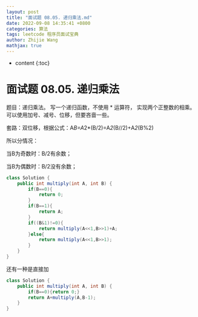 ```yaml
---
layout: post
title: "面试题 08.05. 递归乘法.md"
date: 2022-09-08 14:35:41 +0800
categories: 算法
tags: leetcode 程序员面试宝典
author: Zhijie Wang
mathjax: true
---
```



* content
{:toc}














# 面试题 08.05. 递归乘法

题目：递归乘法。 写一个递归函数，不使用 * 运算符， 实现两个正整数的相乘。可以使用加号、减号、位移，但要吝啬一些。

套路：双位移，根据公式：A*B=A*2*(B/2)=A*2*(B//2)+A*2*(B%2)

所以分情况：

当B为奇数时：B/2有余数；

当B为偶数时：B/2没有余数；

```java
class Solution {
    public int multiply(int A, int B) {
        if(B==0){
            return 0;
        }
        if(B==1){
            return A;
        }
        if((B&1)!=0){
            return multiply(A<<1,B>>1)+A;
        }else{
            return multiply(A<<1,B>>1);
        }
    }
}
```

还有一种是直接加

```java
class Solution {
    public int multiply(int A, int B) {
        if(B==0){return 0;}
        return A+multiply(A,B-1);
    }
}
```

